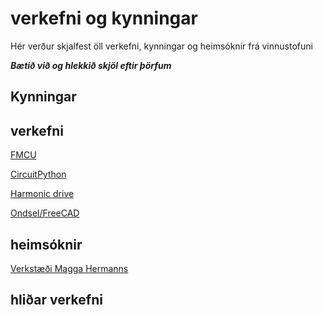 # verkefni og kynningar

Hér verður skjalfest öll verkefni, kynningar og heimsóknir frá vinnustofuni

**_Bætið við og hlekkið skjöl eftir þörfum_**

## Kynningar

## verkefni

[FMCU](fmcu.md)

[CircuitPython](circuitpython.md)

[Harmonic drive](HarmonicDrive.md)

[Ondsel/FreeCAD](ondsel.md)


## heimsóknir

[Verkstæði Magga Hermanns](https://www.tubes.is/category/frettir/a-verkstaedisbordinu/)

## hliðar verkefni
